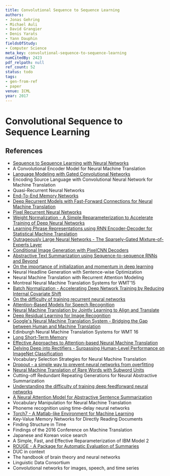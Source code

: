 ```yaml
---
title: Convolutional Sequence to Sequence Learning
authors:
- Jonas Gehring
- Michael Auli
- David Grangier
- Denis Yarats
- Yann Dauphin
fieldsOfStudy:
- Computer Science
meta_key: convolutional-sequence-to-sequence-learning
numCitedBy: 2423
pdf_relpath: null
ref_count: 52
status: todo
tags:
- gen-from-ref
- paper
venue: ICML
year: 2017
---
```


# Convolutional Sequence to Sequence Learning

## References

- [Sequence to Sequence Learning with Neural Networks](./sequence-to-sequence-learning-with-neural-networks.md)
- A Convolutional Encoder Model for Neural Machine Translation
- [Language Modeling with Gated Convolutional Networks](./language-modeling-with-gated-convolutional-networks.md)
- Encoding Source Language with Convolutional Neural Network for Machine Translation
- Quasi-Recurrent Neural Networks
- [End-To-End Memory Networks](./end-to-end-memory-networks.md)
- [Deep Recurrent Models with Fast-Forward Connections for Neural Machine Translation](./deep-recurrent-models-with-fast-forward-connections-for-neural-machine-translation.md)
- [Pixel Recurrent Neural Networks](./pixel-recurrent-neural-networks.md)
- [Weight Normalization - A Simple Reparameterization to Accelerate Training of Deep Neural Networks](./weight-normalization-a-simple-reparameterization-to-accelerate-training-of-deep-neural-networks.md)
- [Learning Phrase Representations using RNN Encoder-Decoder for Statistical Machine Translation](./learning-phrase-representations-using-rnn-encoder-decoder-for-statistical-machine-translation.md)
- [Outrageously Large Neural Networks - The Sparsely-Gated Mixture-of-Experts Layer](./outrageously-large-neural-networks-the-sparsely-gated-mixture-of-experts-layer.md)
- [Conditional Image Generation with PixelCNN Decoders](./conditional-image-generation-with-pixelcnn-decoders.md)
- [Abstractive Text Summarization using Sequence-to-sequence RNNs and Beyond](./abstractive-text-summarization-using-sequence-to-sequence-rnns-and-beyond.md)
- [On the importance of initialization and momentum in deep learning](./on-the-importance-of-initialization-and-momentum-in-deep-learning.md)
- Neural Headline Generation with Sentence-wise Optimization
- Neural Machine Translation with Recurrent Attention Modeling
- Montreal Neural Machine Translation Systems for WMT'15
- [Batch Normalization - Accelerating Deep Network Training by Reducing Internal Covariate Shift](./batch-normalization-accelerating-deep-network-training-by-reducing-internal-covariate-shift.md)
- [On the difficulty of training recurrent neural networks](./on-the-difficulty-of-training-recurrent-neural-networks.md)
- [Attention-Based Models for Speech Recognition](./attention-based-models-for-speech-recognition.md)
- [Neural Machine Translation by Jointly Learning to Align and Translate](./neural-machine-translation-by-jointly-learning-to-align-and-translate.md)
- [Deep Residual Learning for Image Recognition](./deep-residual-learning-for-image-recognition.md)
- [Google's Neural Machine Translation System - Bridging the Gap between Human and Machine Translation](./google-s-neural-machine-translation-system-bridging-the-gap-between-human-and-machine-translation.md)
- Edinburgh Neural Machine Translation Systems for WMT 16
- [Long Short-Term Memory](./long-short-term-memory.md)
- [Effective Approaches to Attention-based Neural Machine Translation](./effective-approaches-to-attention-based-neural-machine-translation.md)
- [Delving Deep into Rectifiers - Surpassing Human-Level Performance on ImageNet Classification](./delving-deep-into-rectifiers-surpassing-human-level-performance-on-imagenet-classification.md)
- Vocabulary Selection Strategies for Neural Machine Translation
- [Dropout - a simple way to prevent neural networks from overfitting](./dropout-a-simple-way-to-prevent-neural-networks-from-overfitting.md)
- [Neural Machine Translation of Rare Words with Subword Units](./neural-machine-translation-of-rare-words-with-subword-units.md)
- Cutting-off Redundant Repeating Generations for Neural Abstractive Summarization
- [Understanding the difficulty of training deep feedforward neural networks](./understanding-the-difficulty-of-training-deep-feedforward-neural-networks.md)
- [A Neural Attention Model for Abstractive Sentence Summarization](./a-neural-attention-model-for-abstractive-sentence-summarization.md)
- Vocabulary Manipulation for Neural Machine Translation
- Phoneme recognition using time-delay neural networks
- [Torch7 - A Matlab-like Environment for Machine Learning](./torch7-a-matlab-like-environment-for-machine-learning.md)
- Key-Value Memory Networks for Directly Reading Documents
- Finding Structure in Time
- Findings of the 2016 Conference on Machine Translation
- Japanese and Korean voice search
- A Simple, Fast, and Effective Reparameterization of IBM Model 2
- [ROUGE - A Package for Automatic Evaluation of Summaries](./rouge-a-package-for-automatic-evaluation-of-summaries.md)
- DUC in context
- The handbook of brain theory and neural networks
- Linguistic Data Consortium
- Convolutional networks for images, speech, and time series
